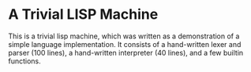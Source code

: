 A Trivial LISP Machine
======================

This is a trivial lisp machine, which was written as a demonstration
of a simple language implementation. It consists of a hand-written
lexer and parser (100 lines), a hand-written interpreter (40 lines),
and a few builtin functions.


